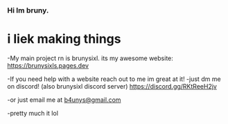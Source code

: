 ### Hi Im bruny.
# i liek making things 

-My main project rn is brunysixl. its my awesome website: https://brunysixls.pages.dev

-If you need help with a website reach out to me im great at it!
-just dm me on discord! (also brunysixl discord server) https://discord.gg/RKtReeH2jv

-or just email me at b4unys@gmail.com

-pretty much it lol
